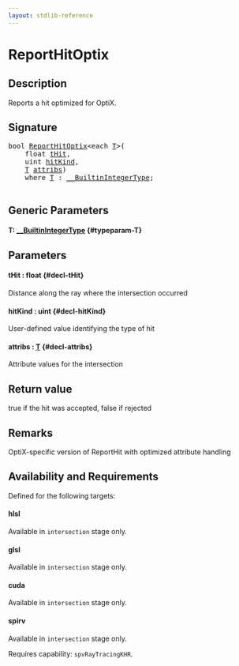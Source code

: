```yaml
---
layout: stdlib-reference
---
```


# ReportHitOptix

## Description

Reports a hit optimized for OptiX.



## Signature 

<pre>
<span class="code_keyword">bool</span> <a href="/stdlib-reference/global-decls/reporthitoptix-069">ReportHitOptix</a>&lt;<span class="code_keyword">each</span> <a href="/stdlib-reference/global-decls/reporthitoptix-069#typeparam-T" class="code_type">T</a>&gt;(
    <span class="code_keyword">float</span> <a href="/stdlib-reference/global-decls/reporthitoptix-069#decl-tHit" class="code_param">tHit</a>,
    <span class="code_keyword">uint</span> <a href="/stdlib-reference/global-decls/reporthitoptix-069#decl-hitKind" class="code_param">hitKind</a>,
    <a href="/stdlib-reference/global-decls/reporthitoptix-069#typeparam-T" class="code_type">T</a> <a href="/stdlib-reference/global-decls/reporthitoptix-069#decl-attribs" class="code_param">attribs</a>)
    <span class='code_keyword'>where</span> <a href="/stdlib-reference/global-decls/reporthitoptix-069#typeparam-T" class="code_type">T</a> : <a href="/stdlib-reference/interfaces/0_builtinintegertype-029g/index" class="code_type">__BuiltinIntegerType</a>;

</pre>

## Generic Parameters

#### T: [\_\_BuiltinIntegerType](/stdlib-reference/interfaces/0_builtinintegertype-029g/index) {#typeparam-T}

## Parameters

#### tHit  : float {#decl-tHit}
Distance along the ray where the intersection occurred

#### hitKind  : uint {#decl-hitKind}
User-defined value identifying the type of hit

#### attribs  : [T](/stdlib-reference/global-decls/reporthitoptix-069#typeparam-T) {#decl-attribs}
Attribute values for the intersection


## Return value
true if the hit was accepted, false if rejected

## Remarks
OptiX-specific version of ReportHit with optimized attribute handling


## Availability and Requirements

Defined for the following targets:

#### hlsl
Available in `intersection` stage only.

#### glsl
Available in `intersection` stage only.

#### cuda
Available in `intersection` stage only.

#### spirv
Available in `intersection` stage only.

Requires capability: `spvRayTracingKHR`.



